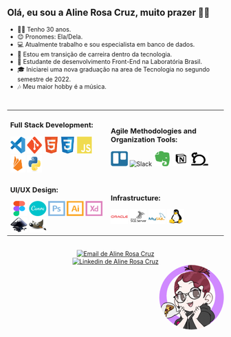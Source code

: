 ## Olá, eu sou a Aline Rosa Cruz, muito prazer 👋🏼
- 🙋‍♀️ Tenho 30 anos.
- 😊 Pronomes: Ela/Dela.
- 💻 Atualmente trabalho e sou especialista em banco de dados. 
- 🐛 Estou em transição de carreira dentro da tecnologia.
- 🌱 Estudante de desenvolvimento Front-End na Laboratória Brasil.
- 🎓 Iniciarei uma nova graduação na area de Tecnologia no segundo semestre de 2022.
- 🎶 Meu maior hobby é a música.


<br>
<div align="center">

  <table>
    <tr>
      <td>
        <h3>Full Stack Development:</h3>
        <div style="display: inline_block">
          <img alt="VSCode" width="35" height="40" src="https://github.com/devicons/devicon/blob/master/icons/vscode/vscode-original.svg" />
          <img alt="Git" width="35" height="40" src="https://github.com/devicons/devicon/blob/master/icons/git/git-original.svg">
          <img alt="HTML5" width="35" height="40" src="https://github.com/devicons/devicon/blob/master/icons/html5/html5-original.svg">
          <img alt="CSS3" width="35" height="40" src="https://raw.githubusercontent.com/devicons/devicon/master/icons/css3/css3-original.svg">
          <img alt="ECMAScript/JavaScript" width="35" height="40" src="https://github.com/devicons/devicon/blob/master/icons/javascript/javascript-plain.svg">
          <img alt="Firebase" width="35" height="40" src="https://github.com/devicons/devicon/blob/master/icons/firebase/firebase-plain.svg" />
          <img alt="Python" width="35" height="40" src="https://github.com/devicons/devicon/blob/master/icons/python/python-original.svg" />
        </div>
      </td>
      <td>
        <h3>Agile Methodologies and Organization Tools:</h3>
        <div style="display: inline_block">
          <img alt="Trello" height="35" width="40" src="https://github.com/devicons/devicon/blob/master/icons/trello/trello-plain.svg">
          <img alt="Slack" height="35" width="40" src="https://cdn.jsdelivr.net/gh/devicons/devicon/icons/slack/slack-original.svg">
          <img alt="Evernote" height="35" width="40" src="main/evernote.svg">
          <img alt="Notion" height="35" width="40" src="main/notion.svg">
          <img alt="Scrum" height="35" width="40" src="main/scrum.svg">
        </div>
      </td>
    </tr>
    <tr>
      <td>
        <h3>UI/UX Design:</h3>
        <div style="display: inline_block">
          <img alt="Figma" height="35" width="40" src="https://github.com/devicons/devicon/blob/master/icons/figma/figma-original.svg">
          <img alt="Canva" height="35" width="40" src="https://github.com/devicons/devicon/blob/master/icons/canva/canva-original.svg">
          <img alt="Adobe Photoshop" height="35" width="40" src="https://github.com/devicons/devicon/blob/master/icons/photoshop/photoshop-line.svg">
          <img alt="Adobe Illustrator" height="35" width="40" src="https://raw.githubusercontent.com/devicons/devicon/2ae2a900d2f041da66e950e4d48052658d850630/icons/illustrator/illustrator-line.svg">
          <img alt="Adobe XD" height="35" width="40" src="https://github.com/devicons/devicon/blob/master/icons/xd/xd-line.svg">
          <img alt="inkscape" height="35" width="40" src="https://github.com/devicons/devicon/blob/master/icons/inkscape/inkscape-original.svg">
          <img alt="Gimp" height="35" width="40" src="https://github.com/devicons/devicon/blob/master/icons/gimp/gimp-original.svg">
        </div>
      </td>
      <td>
        <h3>Infrastructure:</h3>
        <div style="display: inline_block">
          <img alt="Oracle" height="35" width="40" src="https://github.com/devicons/devicon/blob/master/icons/oracle/oracle-original.svg">
          <img alt="SQL Server" height="35" width="40" src="https://github.com/devicons/devicon/blob/master/icons/microsoftsqlserver/microsoftsqlserver-plain-wordmark.svg">
          <img alt="MySQL" height="35" width="40" src="https://github.com/devicons/devicon/blob/master/icons/mysql/mysql-original-wordmark.svg">          
          <img alt="Linux" height="35" width="40" src="https://github.com/devicons/devicon/blob/master/icons/linux/linux-original.svg">
        </div>
      </td>
    </tr>
  </table>
<br>

  <div style="display: inline_block">
      <a href="mailto:aline.rosa.cruz@gmail.com" target="_blank"><img align="center" src="https://img.shields.io/badge/Gmail-D14836?style=for-the-badge&logo=gmail&logoColor=white" alt="Email de Aline Rosa Cruz"><br>
      <a href="https://www.linkedin.com/in/aline-rosa-cruz/" target="_blank"><img align="center" src="https://img.shields.io/badge/-LinkedIn-%230077B5?style=for-the-badge&logo=linkedin&logoColor=white" alt="Linkedin de Aline Rosa Cruz"></a>
  </div>  
  <div style="display: inline_block">
      <img align="right" alt="Aline-avatar" height="150" style="border-radius:180px;" src="main/eu_avatar.gif">
  </div>
     
